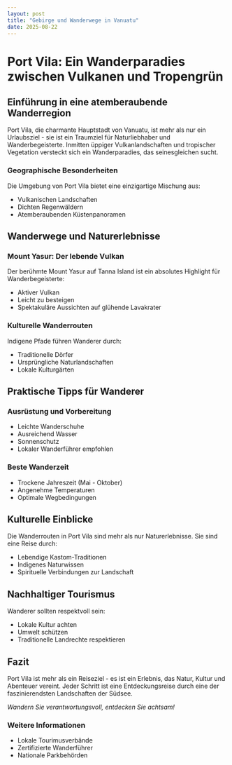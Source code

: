 ```yaml
---
layout: post
title: "Gebirge und Wanderwege in Vanuatu"
date: 2025-08-22
---
```


# Port Vila: Ein Wanderparadies zwischen Vulkanen und Tropengrün

## Einführung in eine atemberaubende Wanderregion

Port Vila, die charmante Hauptstadt von Vanuatu, ist mehr als nur ein Urlaubsziel - sie ist ein Traumziel für Naturliebhaber und Wanderbegeisterte. Inmitten üppiger Vulkanlandschaften und tropischer Vegetation versteckt sich ein Wanderparadies, das seinesgleichen sucht.

### Geographische Besonderheiten

Die Umgebung von Port Vila bietet eine einzigartige Mischung aus:
- Vulkanischen Landschaften
- Dichten Regenwäldern
- Atemberaubenden Küstenpanoramen

## Wanderwege und Naturerlebnisse

### Mount Yasur: Der lebende Vulkan

Der berühmte Mount Yasur auf Tanna Island ist ein absolutes Highlight für Wanderbegeisterte:
- Aktiver Vulkan
- Leicht zu besteigen
- Spektakuläre Aussichten auf glühende Lavakrater

### Kulturelle Wanderrouten

Indigene Pfade führen Wanderer durch:
- Traditionelle Dörfer
- Ursprüngliche Naturlandschaften
- Lokale Kulturgärten

## Praktische Tipps für Wanderer

### Ausrüstung und Vorbereitung
- Leichte Wanderschuhe
- Ausreichend Wasser
- Sonnenschutz
- Lokaler Wanderführer empfohlen

### Beste Wanderzeit
- Trockene Jahreszeit (Mai - Oktober)
- Angenehme Temperaturen
- Optimale Wegbedingungen

## Kulturelle Einblicke

Die Wanderrouten in Port Vila sind mehr als nur Naturerlebnisse. Sie sind eine Reise durch:
- Lebendige Kastom-Traditionen
- Indigenes Naturwissen
- Spirituelle Verbindungen zur Landschaft

## Nachhaltiger Tourismus

Wanderer sollten respektvoll sein:
- Lokale Kultur achten
- Umwelt schützen
- Traditionelle Landrechte respektieren

## Fazit

Port Vila ist mehr als ein Reiseziel - es ist ein Erlebnis, das Natur, Kultur und Abenteuer vereint. Jeder Schritt ist eine Entdeckungsreise durch eine der faszinierendsten Landschaften der Südsee.

*Wandern Sie verantwortungsvoll, entdecken Sie achtsam!*

### Weitere Informationen
- Lokale Tourimusverbände
- Zertifizierte Wanderführer
- Nationale Parkbehörden